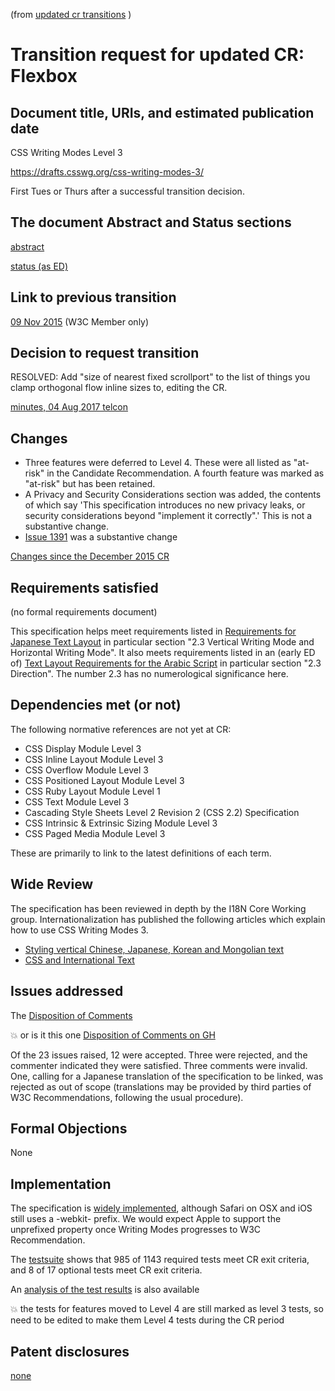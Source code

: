 (from [updated cr transitions](https://www.w3.org/Guide/transitions?profile=CR&cr=substantive) )

# Transition request for updated CR: Flexbox 

## Document title, URIs, and estimated publication date

CSS Writing Modes Level 3

https://drafts.csswg.org/css-writing-modes-3/

First Tues or Thurs after a successful transition decision.


## The document Abstract and Status sections

[abstract](https://drafts.csswg.org/css-writing-modes-3/#abstract)

[status (as ED)](https://drafts.csswg.org/css-writing-modes-3/#status)

## Link to previous transition

[09 Nov 2015](https://lists.w3.org/Archives/Member/chairs/2015OctDec/0097.html) (W3C Member only)

## Decision to request transition

RESOLVED: Add "size of nearest fixed scrollport" to the list of things you clamp orthogonal flow inline sizes to, editing the CR.

[minutes, 04 Aug 2017 telcon](https://github.com/w3c/csswg-drafts/issues/1391#issuecomment-320215251)

## Changes

* Three features were deferred to Level 4. These were all listed as "at-risk" in the Candidate Recommendation. A fourth feature was marked as "at-risk" but has been retained.
* A Privacy and Security Considerations section was added, the contents of which say 'This specification introduces no new privacy leaks, or security considerations beyond "implement it correctly".' This is not a substantive change.
* [Issue 1391](https://github.com/w3c/csswg-drafts/issues/1391) was a substantive change

[Changes since the December 2015 CR](https://drafts.csswg.org/css-writing-modes-3/#changes-201512)

## Requirements satisfied

(no formal requirements document)

This specification helps meet requirements listed in [Requirements for Japanese Text Layout](https://www.w3.org/TR/jlreq/) 
in particular section "2.3 Vertical Writing Mode and Horizontal Writing Mode".
It also meets requirements listed in an (early ED of) [Text Layout Requirements for the Arabic Script](https://w3c.github.io/alreq/)
in particular section "2.3 Direction".
The number 2.3 has no numerological significance here.

## Dependencies met (or not)

The following normative references are not yet at CR:

* CSS Display Module Level 3
* CSS Inline Layout Module Level 3
* CSS Overflow Module Level 3
* CSS Positioned Layout Module Level 3
* CSS Ruby Layout Module Level 1
* CSS Text Module Level 3
* Cascading Style Sheets Level 2 Revision 2 (CSS 2.2) Specification
* CSS Intrinsic & Extrinsic Sizing Module Level 3
* CSS Paged Media Module Level 3

These are primarily to link to the latest definitions of each term.

## Wide Review

The specification has been reviewed in depth by the I18N Core Working group. Internationalization has published the 
following articles which explain how to use CSS Writing Modes 3.

* [Styling vertical Chinese, Japanese, Korean and Mongolian text](https://www.w3.org/International/articles/vertical-text/)
* [CSS and International Text](https://www.w3.org/International/articles/css3-text/index)
   
## Issues addressed

The [Disposition of Comments](https://drafts.csswg.org/css-writing-modes-3/issues-cr-2015) 

:boom: or is it this one [Disposition of Comments on GH](https://github.com/w3c/csswg-drafts/issues?utf8=%E2%9C%93&q=is%3Aissue%20label%3Acss-writing-modes-3%20)

Of the 23 issues raised, 12 were accepted. Three were rejected, and the commenter indicated they were satisfied. 
Three comments were invalid. One, calling for a Japanese translation of the specification to be linked, was 
rejected as out of scope (translations may be provided by third parties of W3C Recommendations, following the usual procedure). 

## Formal Objections

None

## Implementation

The specification is [widely implemented](http://caniuse.com/#feat=css-writing-mode), although Safari on OSX and iOS 
still uses a -webkit- prefix. We would expect Apple to support the unprefixed property once Writing Modes progresses 
to W3C Recommendation.

The [testsuite](https://test.csswg.org/harness/results/css-writing-modes-3_dev/grouped/filter/1/) shows that
985 of 1143 required tests meet CR exit criteria, and 8 of 17 optional tests meet CR exit criteria.

An [analysis of the test results](https://drafts.csswg.org/css-writing-modes-3/implementation-report.html) is also available
  

:boom:  the tests for features moved to Level 4 are still marked as level 3 tests, so need to be edited to make them Level 4 tests during the CR period

## Patent disclosures

[none](https://www.w3.org/2004/01/pp-impl/32061/status)
